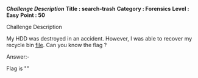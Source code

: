 ***Challenge Description***
**Title : search-trash**
**Category : Forensics**
**Level : Easy**
**Point : 50**


Challenge Description

My HDD was destroyed in an accident. However, I was able to recover my recycle bin [file](Link:https://s3-eu-west-1.amazonaws.com/hubchallenges/Forensics/search-trash). Can you know the flag ?


Answer:-

Flag is ""
